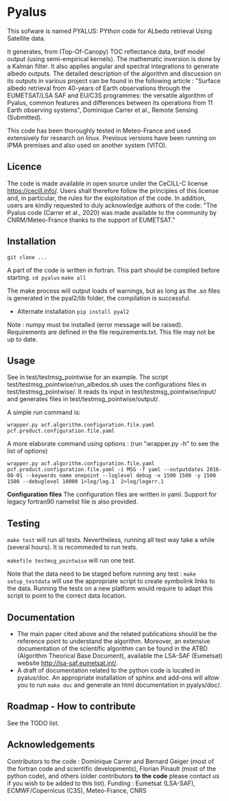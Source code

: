 # Pyalus
This sofware is named PYALUS: PYthon  code  for  ALbedo  retrieval  Using Satellite data.

It generates, from (Top-Of-Canopy) TOC reflectance data, brdf model output (using semi-empirical kernels). The mathematic inversion is done by a Kalman filter. It also applies angular and spectral integrations to generate albedo outputs.
The detailed description of the algorithm and discussion on its outputs in various project can be found in the following article :
"Surface albedo retrieval from 40-years of Earth observations through the EUMETSAT/LSA SAF and EU/C3S programmes: the versatile algorithm of Pyalus, common features and differences between its operations from 11 Earth observing systems", Dominique Carrer et al., Remote Sensing (Submitted).

This code has been thoroughly tested in Meteo-France and used extensively for research on linux. Previous versions have been running on IPMA premises and also used on another system (VITO).

## Licence
The code is made available in open source under the CeCILL-C  license <https://cecill.info/>.  Users shall therefore follow the principles of this license and, in particular, the rules for the exploitation of the code. In addition, users are kindly requested to duly acknowledge authors of the code: "The Pyalus code (Carrer et al., 2020) was made available to the community by CNRM/Meteo-France thanks to the support of EUMETSAT."

## Installation

`git clone ...`

A part of the code is written in fortran. This part should be compiled before starting.
`cd pyalus`
`make all`

The make process will output loads of warnings, but as long as the .so files is generated in the pyal2/lib folder, the compilation is successful.

- Alternate installation
`pip install pyal2`

Note : numpy must be installed (error message will be raised).
Requirements are defined in the file requirements.txt. This file may not be up to date.

## Usage

See in test/testmsg_pointwise for an example. The script test/testmsg_pointwise/run_albedos.sh uses the configurations files in test/testmsg_pointwise/. It reads its input in test/testmsg_pointwise/input/ and generates files in  test/testmsg_pointwise/output/.

A simple run command is:

`wrapper.py acf.algorithm.configuration.file.yaml pcf.product.configuration.file.yaml`

A more elaborate command using options : (run "wrapper.py -h" to see the list of options)

`wrapper.py acf.algorithm.configuration.file.yaml pcf.product.configuration.file.yaml -i MSG -f yaml --outputdates 2016-08-01 --keywords name onepoint --loglevel debug -x 1500 1500 -y 1500 1500 --debuglevel 10000 1>log/log.1  2>log/logerr.1`

**Configuration files**
The configuration files are written in yaml. Support for legacy fortran90 namelist file is also provided.

## Testing

`make test` will run all tests. Nevertheless, running all test way take a while (several hours). It is recommeded to run tests.

`makefile testmsg_pointwise` will run one test.

Note that the data need to be staged before running any test : `make setup_testdata` will use the appropriate script to create symbolink links to the data. Running the tests on a new platform would require to adapt this script to point to the correct data location.

## Documentation

- The main paper cited above and the related publications should be the reference point to understand the algorithm. Moreover, an extensive documentation of the scientific algorithm can be found in the ATBD (Algorithm Theorical Base Document), available the LSA-SAF (Eumetsat) website <http://lsa-saf.eumetsat.int/>.
- A draft of documentation related to the python code is located in pyalus/doc. An appropriate installation of sphinx and add-ons will allow you to run `make doc` and generate an html documentation in pyalys/doc/.

## Roadmap - How to contribute

See the TODO list.

## Acknowledgements
Contributors to the code : Dominique Carrer and Bernard Geiger (most of the fortran code and scientific developments), Florian Pinault (most of the python code), and others (older contributors __to the code__ please contact us if you wish to be added to this list).
Funding : Eumetsat (LSA-SAF), ECMWF/Copernicus (C3S), Meteo-France, CNRS
